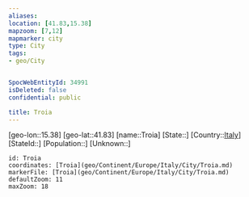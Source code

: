 ```yaml
---
aliases: 
location: [41.83,15.38]
mapzoom: [7,12] 
mapmarker: city 
type: City
tags:
- geo/City


SpocWebEntityId: 34991
isDeleted: false
confidential: public

title: Troia
---
```

[geo-lon::15.38]
[geo-lat::41.83]
[name::Troia]
[State::]
[Country::[Italy](geo/Continent/Europe/Italy.md)]
[StateId::]
[Population::]
[Unknown::]


```leaflet
id: Troia
coordinates: [Troia](geo/Continent/Europe/Italy/City/Troia.md)
markerFile: [Troia](geo/Continent/Europe/Italy/City/Troia.md)
defaultZoom: 11 
maxZoom: 18
```


